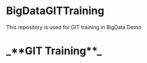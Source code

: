 # BigDataGITTraining
This repository is used for GIT training in BigData Demo

<H1>_**GIT Training**_</H1>
